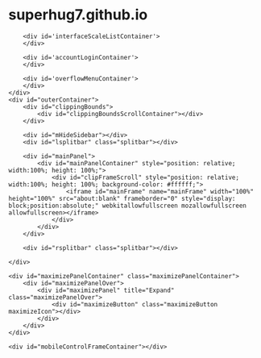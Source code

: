 # superhug7.github.io

        <div id='interfaceScaleListContainer'>
        </div>

        <div id='accountLoginContainer'>
        </div>

        <div id='overflowMenuContainer'>
        </div>
    </div>
    <div id="outerContainer">
        <div id="clippingBounds">
            <div id="clippingBoundsScrollContainer"></div>
        </div>

        <div id="mHideSidebar"></div>
        <div id="lsplitbar" class="splitbar"></div>

        <div id="mainPanel">
            <div id="mainPanelContainer" style="position: relative; width:100%; height: 100%;">
                <div id="clipFrameScroll" style="position: relative; width:100%; height: 100%; background-color: #ffffff;">
                    <iframe id="mainFrame" name="mainFrame" width="100%" height="100%" src="about:blank" frameborder="0" style="display: block;position:absolute;" webkitallowfullscreen mozallowfullscreen allowfullscreen></iframe>
                </div>
            </div>
        </div>

        <div id="rsplitbar" class="splitbar"></div>

    </div>

    <div id="maximizePanelContainer" class="maximizePanelContainer">
        <div id="maximizePanelOver">
            <div id="maximizePanel" title="Expand" class="maximizePanelOver">
                <div id="maximizeButton" class="maximizeButton maximizeIcon"></div>
            </div>
        </div>
    </div>

    <div id="mobileControlFrameContainer"></div>

<!-- 9.0.0.3673 -->
<script src="resources/scripts/jquery-3.2.1.min.js"></script>
<script src="resources/scripts/axure/jquery.nicescroll.min.js"></script>
<script src="resources/scripts/axutils.js"></script>
<script src="resources/scripts/messagecenter.js"></script>
<script src="resources/scripts/player/axplayer.js"></script>
<script src="resources/scripts/player/init.js"></script>


</body>
</html>
